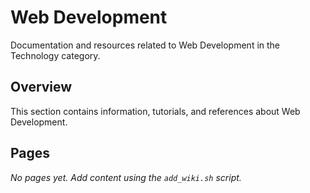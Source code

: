 # Web Development

Documentation and resources related to Web Development in the Technology category.

## Overview

This section contains information, tutorials, and references about Web Development.

## Pages

*No pages yet. Add content using the `add_wiki.sh` script.*

